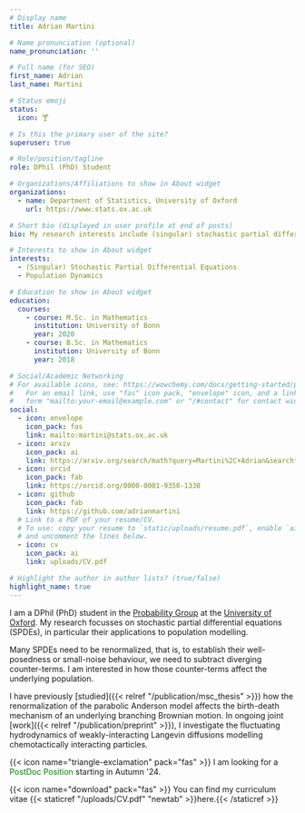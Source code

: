 ```yaml
---
# Display name
title: Adrian Martini

# Name pronunciation (optional)
name_pronunciation: ''

# Full name (for SEO)
first_name: Adrian
last_name: Martini

# Status emoji
status:
  icon: 🍸

# Is this the primary user of the site?
superuser: true

# Role/position/tagline
role: DPhil (PhD) Student

# Organizations/Affiliations to show in About widget
organizations:
  - name: Department of Statistics, University of Oxford
    url: https://www.stats.ox.ac.uk

# Short bio (displayed in user profile at end of posts)
bio: My research interests include (singular) stochastic partial differential equations and population dynamics.

# Interests to show in About widget
interests:
  - (Singular) Stochastic Partial Differential Equations
  - Population Dynamics

# Education to show in About widget
education:
  courses:
    - course: M.Sc. in Mathematics
      institution: University of Bonn
      year: 2020
    - course: B.Sc. in Mathematics
      institution: University of Bonn
      year: 2018

# Social/Academic Networking
# For available icons, see: https://wowchemy.com/docs/getting-started/page-builder/#icons
#   For an email link, use "fas" icon pack, "envelope" icon, and a link in the
#   form "mailto:your-email@example.com" or "/#contact" for contact widget.
social:
  - icon: envelope
    icon_pack: fas
    link: mailto:martini@stats.ox.ac.uk
  - icon: arxiv
    icon_pack: ai
    link: https://arxiv.org/search/math?query=Martini%2C+Adrian&searchtype=author&abstracts=show&order=-announced_date_first&size=50
  - icon: orcid
    icon_pack: fab
    link: https://orcid.org/0000-0001-9350-1338
  - icon: github
    icon_pack: fab
    link: https://github.com/adrianmartini
  # Link to a PDF of your resume/CV.
  # To use: copy your resume to `static/uploads/resume.pdf`, enable `ai` icons in `params.yaml`,
  # and uncomment the lines below.
  - icon: cv
    icon_pack: ai
    link: uploads/CV.pdf

# Highlight the author in author lists? (true/false)
highlight_name: true
---
```


I am a DPhil (PhD) student in the [Probability Group](https://www.stats.ox.ac.uk/probability-home) at the [University of Oxford](https://www.ox.ac.uk). My research focusses on stochastic partial differential equations (SPDEs), in particular their applications to population modelling. 

Many SPDEs need to be renormalized, that is, to establish their well-posedness or small-noise behaviour, we need to subtract diverging counter-terms. I am interested in how those counter-terms affect the underlying population.

I have previously [studied]({{< relref "/publication/msc_thesis" >}}) how the renormalization of the parabolic Anderson model affects the birth-death mechanism of an underlying branching Brownian motion. In ongoing joint [work]({{< relref "/publication/preprint" >}}), I investigate the fluctuating hydrodynamics of weakly-interacting Langevin diffusions modelling chemotactically interacting particles. 

{{< icon name="triangle-exclamation" pack="fas" >}} I am looking for a <span style= "color: green;">PostDoc Position</span> starting in Autumn '24.

{{< icon name="download" pack="fas" >}} You can find my curriculum vitae {{< staticref "/uploads/CV.pdf" "newtab" >}}here.{{< /staticref >}}
